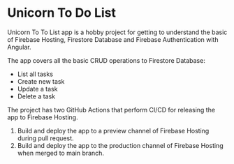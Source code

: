 # Unicorn To Do List

Unicorn To To List app is a hobby project for getting to understand the basic of Firebase Hosting, Firestore Database and Firebase Authentication with Angular.

The app covers all the basic CRUD operations to Firestore Database:

- List all tasks
- Create new task
- Update a task
- Delete a task

The project has two GitHub Actions that perform CI/CD for releasing the app to Firebase Hosting.

1. Build and deploy the app to a preview channel of Firebase Hosting during pull request.
2. Build and deploy the app to the production channel of Firebase Hosting when merged to main branch.
